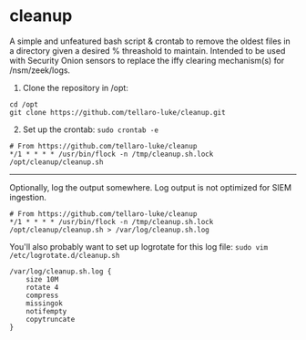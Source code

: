 # cleanup
A simple and unfeatured bash script &amp; crontab to remove the oldest files in a directory given a desired % threashold to maintain. Intended to be used with Security Onion sensors to replace the iffy clearing mechanism(s) for /nsm/zeek/logs.

1. Clone the repository in /opt:
```
cd /opt
git clone https://github.com/tellaro-luke/cleanup.git
```
2. Set up the crontab: `sudo crontab -e`

```
# From https://github.com/tellaro-luke/cleanup
*/1 * * * * /usr/bin/flock -n /tmp/cleanup.sh.lock /opt/cleanup/cleanup.sh
```
---
Optionally, log the output somewhere. Log output is not optimized for SIEM ingestion.
```
# From https://github.com/tellaro-luke/cleanup
*/1 * * * * /usr/bin/flock -n /tmp/cleanup.sh.lock /opt/cleanup/cleanup.sh > /var/log/cleanup.sh.log
```
You'll also probably want to set up logrotate for this log file: `sudo vim /etc/logrotate.d/cleanup.sh`
```
/var/log/cleanup.sh.log {
    size 10M
    rotate 4
    compress
    missingok
    notifempty
    copytruncate
}
```

